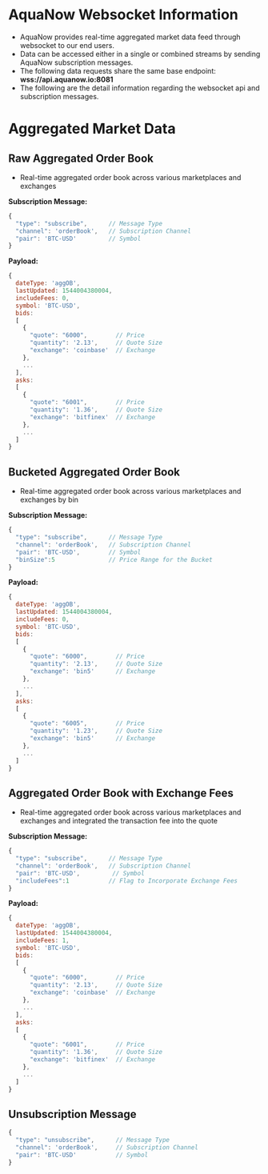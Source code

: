 # AquaNow Websocket Information
* AquaNow provides real-time aggregated market data feed through websocket to our end users. 
* Data can be accessed either in a single or combined streams by sending AquaNow subscription messages. 
* The following data requests share the same base endpoint: **wss://api.aquanow.io:8081**
* The following are the detail information regarding the websocket api and subscription messages.

# Aggregated Market Data 
## Raw Aggregated Order Book
* Real-time aggregated order book across various marketplaces and exchanges

**Subscription Message:**
```javascript
{
  "type": "subscribe",      // Message Type
  "channel": 'orderBook',   // Subscription Channel
  "pair": 'BTC-USD'         // Symbol
}
```

**Payload:**
```javascript
{
  dateType: 'aggOB',
  lastUpdated: 1544004380004,
  includeFees: 0,
  symbol: 'BTC-USD',
  bids:
  [
    {
      "quote": "6000",        // Price
      "quantity": '2.13',     // Quote Size
      "exchange": 'coinbase'  // Exchange
    },
    ...
  ],
  asks:
  [
    {
      "quote": "6001",        // Price
      "quantity": '1.36',     // Quote Size
      "exchange": 'bitfinex'  // Exchange
    },
    ...
  ]
}
```

## Bucketed Aggregated Order Book
* Real-time aggregated order book across various marketplaces and exchanges by bin

**Subscription Message:**
```javascript
{
  "type": "subscribe",      // Message Type
  "channel": 'orderBook',   // Subscription Channel
  "pair": 'BTC-USD',        // Symbol
  "binSize":5               // Price Range for the Bucket
}
```

**Payload:**
```javascript
{
  dateType: 'aggOB',
  lastUpdated: 1544004380004,
  includeFees: 0,
  symbol: 'BTC-USD',
  bids:
  [
    {
      "quote": "6000",        // Price
      "quantity": '2.13',     // Quote Size
      "exchange": 'bin5'      // Exchange
    },
    ...
  ],
  asks:
  [
    {
      "quote": "6005",        // Price
      "quantity": '1.23',     // Quote Size
      "exchange": 'bin5'      // Exchange
    },
    ...
  ]
}
```

## Aggregated Order Book with Exchange Fees
* Real-time aggregated order book across various marketplaces and exchanges and integrated the transaction fee into the quote

**Subscription Message:**
```javascript
{
  "type": "subscribe",      // Message Type
  "channel": 'orderBook',   // Subscription Channel
  "pair": 'BTC-USD',         // Symbol
  "includeFees":1           // Flag to Incorporate Exchange Fees
}
```

**Payload:**
```javascript
{
  dateType: 'aggOB',
  lastUpdated: 1544004380004,
  includeFees: 1,
  symbol: 'BTC-USD',
  bids:
  [
    {
      "quote": "6000",        // Price
      "quantity": '2.13',     // Quote Size
      "exchange": 'coinbase'  // Exchange
    },
    ...
  ],
  asks:
  [
    {
      "quote": "6001",        // Price
      "quantity": '1.36',     // Quote Size
      "exchange": 'bitfinex'  // Exchange
    },
    ...
  ]
}
```

## Unsubscription Message

```javascript
{
  "type": "unsubscribe",      // Message Type
  "channel": 'orderBook',     // Subscription Channel
  "pair": 'BTC-USD'           // Symbol
}
```

